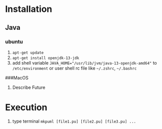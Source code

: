 # Installation

## Java
### ubuntu
1. `apt-get update`
2. `apt-get install openjdk-13-jdk`
3. add shell variable `JAVA_HOME="/usr/lib/jvm/java-13-openjdk-amd64"` to `/etc/environment` or user shell rc file like `~/.zshrc`, `~/.bashrc`

###MacOS
1. Describe Future

# Execution
1. type terminal `mkpuml [file1.pu] [file2.pu] [file3.pu] ...`
